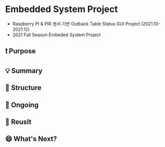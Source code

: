 # Embedded System Project
* Raspberry PI & PIR 센서 기반 Outback Table Status GUI Project (2021.10-2021.12)  
* 2021 Fall Season Embeded System Project

## ❗ Purpose

## 💡 Summary

## 📜 Structure

## 🏃 Ongoing

## 📌 Reuslt

## 😄 What's Next?
